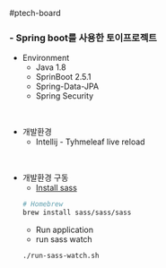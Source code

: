 #ptech-board
### - Spring boot를 사용한 토이프로젝트


* Environment
    * Java 1.8
    * SprinBoot 2.5.1
    * Spring-Data-JPA
    * Spring Security
  
<br>

* 개발환경
    * Intellij - Tyhmeleaf live reload

<br>

* 개발환경 구동
    * [Install sass](https://sass-lang.com/install)
    ```sh
    # Homebrew
    brew install sass/sass/sass
    ```
    * Run application
    * run sass watch
    ```sh
    ./run-sass-watch.sh
    ```
